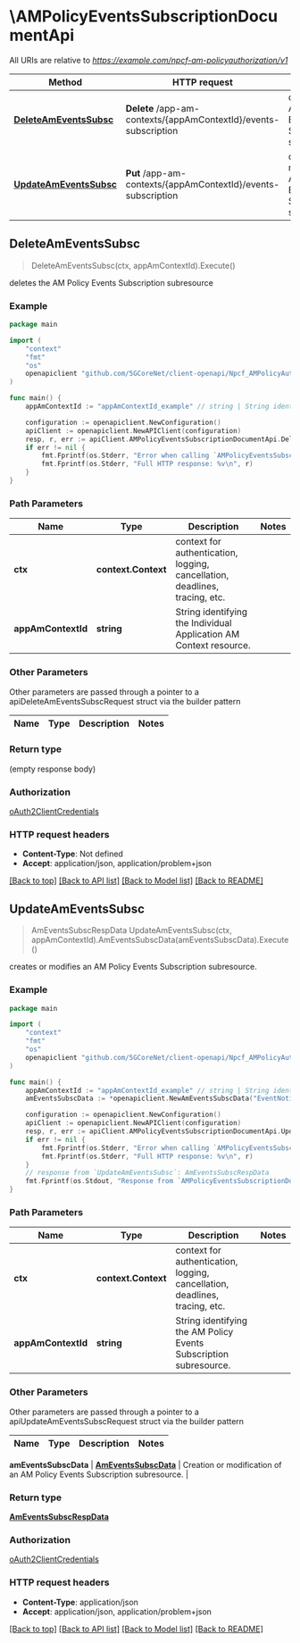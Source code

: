 # \AMPolicyEventsSubscriptionDocumentApi

All URIs are relative to *https://example.com/npcf-am-policyauthorization/v1*

Method | HTTP request | Description
------------- | ------------- | -------------
[**DeleteAmEventsSubsc**](AMPolicyEventsSubscriptionDocumentApi.md#DeleteAmEventsSubsc) | **Delete** /app-am-contexts/{appAmContextId}/events-subscription | deletes the AM Policy Events Subscription subresource
[**UpdateAmEventsSubsc**](AMPolicyEventsSubscriptionDocumentApi.md#UpdateAmEventsSubsc) | **Put** /app-am-contexts/{appAmContextId}/events-subscription | creates or modifies an AM Policy Events Subscription subresource.



## DeleteAmEventsSubsc

> DeleteAmEventsSubsc(ctx, appAmContextId).Execute()

deletes the AM Policy Events Subscription subresource

### Example

```go
package main

import (
    "context"
    "fmt"
    "os"
    openapiclient "github.com/5GCoreNet/client-openapi/Npcf_AMPolicyAuthorization"
)

func main() {
    appAmContextId := "appAmContextId_example" // string | String identifying the Individual Application AM Context resource.

    configuration := openapiclient.NewConfiguration()
    apiClient := openapiclient.NewAPIClient(configuration)
    resp, r, err := apiClient.AMPolicyEventsSubscriptionDocumentApi.DeleteAmEventsSubsc(context.Background(), appAmContextId).Execute()
    if err != nil {
        fmt.Fprintf(os.Stderr, "Error when calling `AMPolicyEventsSubscriptionDocumentApi.DeleteAmEventsSubsc``: %v\n", err)
        fmt.Fprintf(os.Stderr, "Full HTTP response: %v\n", r)
    }
}
```

### Path Parameters


Name | Type | Description  | Notes
------------- | ------------- | ------------- | -------------
**ctx** | **context.Context** | context for authentication, logging, cancellation, deadlines, tracing, etc.
**appAmContextId** | **string** | String identifying the Individual Application AM Context resource. | 

### Other Parameters

Other parameters are passed through a pointer to a apiDeleteAmEventsSubscRequest struct via the builder pattern


Name | Type | Description  | Notes
------------- | ------------- | ------------- | -------------


### Return type

 (empty response body)

### Authorization

[oAuth2ClientCredentials](../README.md#oAuth2ClientCredentials)

### HTTP request headers

- **Content-Type**: Not defined
- **Accept**: application/json, application/problem+json

[[Back to top]](#) [[Back to API list]](../README.md#documentation-for-api-endpoints)
[[Back to Model list]](../README.md#documentation-for-models)
[[Back to README]](../README.md)


## UpdateAmEventsSubsc

> AmEventsSubscRespData UpdateAmEventsSubsc(ctx, appAmContextId).AmEventsSubscData(amEventsSubscData).Execute()

creates or modifies an AM Policy Events Subscription subresource.

### Example

```go
package main

import (
    "context"
    "fmt"
    "os"
    openapiclient "github.com/5GCoreNet/client-openapi/Npcf_AMPolicyAuthorization"
)

func main() {
    appAmContextId := "appAmContextId_example" // string | String identifying the AM Policy Events Subscription subresource.
    amEventsSubscData := *openapiclient.NewAmEventsSubscData("EventNotifUri_example") // AmEventsSubscData | Creation or modification of an AM Policy Events Subscription subresource.

    configuration := openapiclient.NewConfiguration()
    apiClient := openapiclient.NewAPIClient(configuration)
    resp, r, err := apiClient.AMPolicyEventsSubscriptionDocumentApi.UpdateAmEventsSubsc(context.Background(), appAmContextId).AmEventsSubscData(amEventsSubscData).Execute()
    if err != nil {
        fmt.Fprintf(os.Stderr, "Error when calling `AMPolicyEventsSubscriptionDocumentApi.UpdateAmEventsSubsc``: %v\n", err)
        fmt.Fprintf(os.Stderr, "Full HTTP response: %v\n", r)
    }
    // response from `UpdateAmEventsSubsc`: AmEventsSubscRespData
    fmt.Fprintf(os.Stdout, "Response from `AMPolicyEventsSubscriptionDocumentApi.UpdateAmEventsSubsc`: %v\n", resp)
}
```

### Path Parameters


Name | Type | Description  | Notes
------------- | ------------- | ------------- | -------------
**ctx** | **context.Context** | context for authentication, logging, cancellation, deadlines, tracing, etc.
**appAmContextId** | **string** | String identifying the AM Policy Events Subscription subresource. | 

### Other Parameters

Other parameters are passed through a pointer to a apiUpdateAmEventsSubscRequest struct via the builder pattern


Name | Type | Description  | Notes
------------- | ------------- | ------------- | -------------

 **amEventsSubscData** | [**AmEventsSubscData**](AmEventsSubscData.md) | Creation or modification of an AM Policy Events Subscription subresource. | 

### Return type

[**AmEventsSubscRespData**](AmEventsSubscRespData.md)

### Authorization

[oAuth2ClientCredentials](../README.md#oAuth2ClientCredentials)

### HTTP request headers

- **Content-Type**: application/json
- **Accept**: application/json, application/problem+json

[[Back to top]](#) [[Back to API list]](../README.md#documentation-for-api-endpoints)
[[Back to Model list]](../README.md#documentation-for-models)
[[Back to README]](../README.md)

